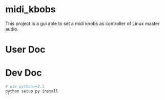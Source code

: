 # midi_kbobs
This project is a gui able to set a midi knobs as controller of Linux master audio.

# User Doc

# Dev Doc
```bash
# use python>=3.5
python setup.py install
``